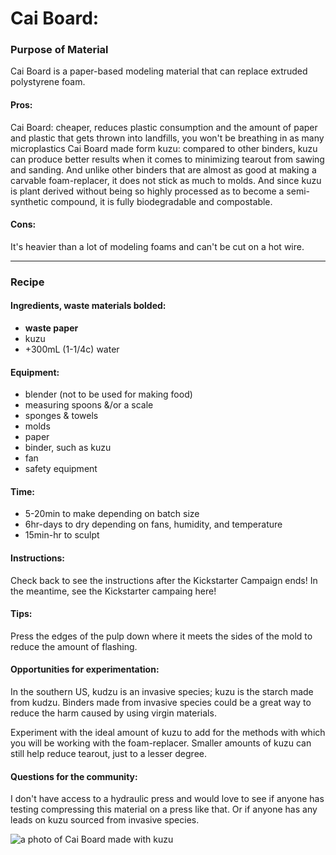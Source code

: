 # Cai Board: 

### Purpose of Material
Cai Board is a paper-based modeling material that can replace extruded polystyrene foam.

#### Pros:
Cai Board: cheaper, reduces plastic consumption and the amount of paper and plastic that gets thrown into landfills, you won't be breathing in as many microplastics
Cai Board made form kuzu: compared to other binders, kuzu can produce better results when it comes to minimizing tearout from sawing and sanding. And unlike other binders that are almost as good at making a carvable foam-replacer, it does not stick as much to molds. And since kuzu is plant derived without being so highly processed as to become a semi-synthetic compound, it is fully biodegradable and compostable.

#### Cons: 
It's heavier than a lot of modeling foams and can't be cut on a hot wire.

---

### Recipe

#### Ingredients, waste materials **bolded**:
- **waste paper**
- kuzu
- +300mL (1-1/4c) water

#### Equipment:
- blender (not to be used for making food)
- measuring spoons &/or a scale
- sponges & towels
- molds
- paper
- binder, such as kuzu
- fan
- safety equipment

#### Time:
- 5-20min to make depending on batch size
- 6hr-days to dry depending on fans, humidity, and temperature
- 15min-hr to sculpt

#### Instructions:
Check back to see the instructions after the Kickstarter Campaign ends! In the meantime, see the Kickstarter campaing here!

#### Tips:
Press the edges of the pulp down where it meets the sides of the mold to reduce the amount of flashing.

#### Opportunities for experimentation:
In the southern US, kudzu is an invasive species; kuzu is the starch made from kudzu. Binders made from invasive species could be a great way to reduce the harm caused by using virgin materials.

Experiment with the ideal amount of kuzu to add for the methods with which you will be working with the foam-replacer. Smaller amounts of kuzu can still help reduce tearout, just to a lesser degree.

#### Questions for the community:
I don't have access to a hydraulic press and would love to see if anyone has testing compressing this material on a press like that. Or if anyone has any leads on kuzu sourced from invasive species.

![a photo of Cai Board made with kuzu](https://github.com/marilark/Cai-Board/blob/main/GettingStarted/Images/CaiBoard/kuzu%20cai%20board.jpeg)
